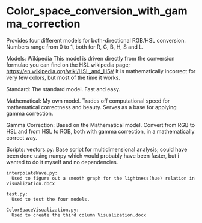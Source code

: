 # Color_space_conversion_with_gamma_correction
 Provides four different models for both-directional RGB/HSL conversion.
 Numbers range from 0 to 1, both for R, G, B, H, S and L.
 
 Models:
   Wikipedia
    This model is driven directly from the conversion formulae you can find on the HSL wikipedia page;
    https://en.wikipedia.org/wiki/HSL_and_HSV
    It is mathematically incorrect for very few colors, but most of the time it works.
 
   Standard:
    The standard model. Fast and easy.
 
   Mathematical:
    My own model. Trades off computational speed for mathematical correctness and beauty. Serves as a base for applying gamma correction.
 
   Gamma Correction:
    Based on the Mathematical model. Convert from RGB to HSL and from HSL to RGB, both with gamma correction, in a mathematically correct way.
  
  
  Scripts:
    vectors.py:
      Base script for multidimensional analysis; could have been done using numpy which would probably have been faster, but i wanted to do it myself and no dependencies.
  
    interpolateWave.py:
      Used to figure out a smooth graph for the lightness(hue) relation in Visualization.docx
    
    test.py:
      Used to test the four models.
    
    ColorSpaceVisualization.py:
      Used to create the third column Visualization.docx